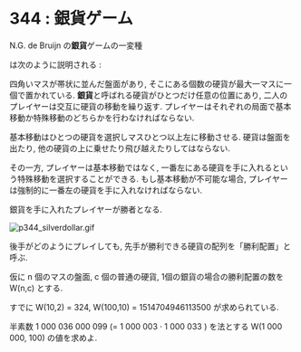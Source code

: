 # 344 : 銀貨ゲーム

N.G. de Bruijn の**銀貨**ゲームの一変種

は次のように説明される :

四角いマスが帯状に並んだ盤面があり, そこにある個数の硬貨が最大一マスに一個で置かれている. **銀貨**と呼ばれる硬貨がひとつだけ任意の位置にあり, 二人のプレイヤーは交互に硬貨の移動を繰り返す. プレイヤーはそれぞれの局面で基本移動か特殊移動のどちらかを行わなければならない.

基本移動はひとつの硬貨を選択しマスひとつ以上左に移動させる. 硬貨は盤面を出たり, 他の硬貨の上に乗せたり飛び越えたりしてはならない.

その一方, プレイヤーは基本移動ではなく, 一番左にある硬貨を手に入れるという特殊移動を選択することができる. もし基本移動が不可能な場合, プレイヤーは強制的に一番左の硬貨を手に入れなければならない.

銀貨を手に入れたプレイヤーが勝者となる.

![p344\_silverdollar.gif](https://projecteuler.net/project/images/p344\_silverdollar.gif)

後手がどのようにプレイしても, 先手が勝利できる硬貨の配列を「勝利配置」と呼ぶ.

仮に n 個のマスの盤面, c 個の普通の硬貨, 1個の銀貨の場合の勝利配置の数を W(n,c) とする.

すでに W(10,2) = 324, W(100,10) = 1514704946113500 が求められている.

半素数 1 000 036 000 099 (= 1 000 003 · 1 000 033 ) を法とする W(1 000 000, 100) の値を求めよ.
